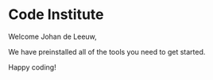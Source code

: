 # Code Institute

Welcome Johan de Leeuw,

We have preinstalled all of the tools you need to get started.

Happy coding!